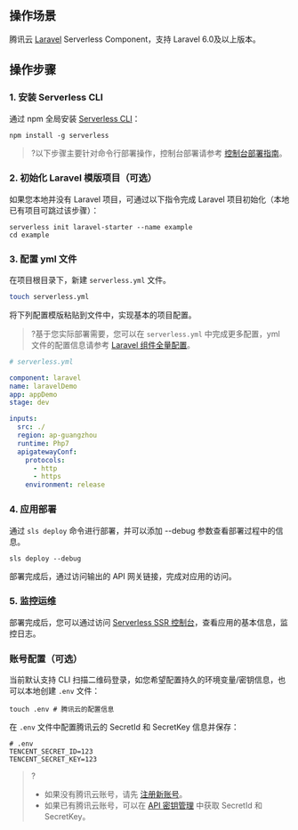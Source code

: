 ## 操作场景
 腾讯云 [Laravel](https://github.com/laravel/laravel) Serverless Component，支持 Laravel 6.0及以上版本。 



## 操作步骤
### 1. 安装 Serverless CLI
通过 npm 全局安装 [Serverless CLI](https://github.com/serverless/serverless)：
```shell
npm install -g serverless
```

>?以下步骤主要针对命令行部署操作，控制台部署请参考 [控制台部署指南](https://cloud.tencent.com/document/product/1154/50957)。

### 2. 初始化 Laravel 模版项目（可选）
如果您本地并没有 Laravel 项目，可通过以下指令完成 Laravel 项目初始化（本地已有项目可跳过该步骤）：
```
serverless init laravel-starter --name example
cd example
```

### 3. 配置 yml 文件
在项目根目录下，新建 `serverless.yml` 文件。
```sh
touch serverless.yml
```
将下列配置模版粘贴到文件中，实现基本的项目配置。
>?基于您实际部署需要，您可以在 `serverless.yml` 中完成更多配置，yml 文件的配置信息请参考 [ Laravel 组件全量配置](https://github.com/serverless-components/tencent-laravel/blob/master/docs/configure.md)。
```yml
# serverless.yml

component: laravel
name: laravelDemo
app: appDemo
stage: dev

inputs:
  src: ./
  region: ap-guangzhou
  runtime: Php7
  apigatewayConf:
    protocols:
      - http
      - https
    environment: release
```

### 4. 应用部署
通过 `sls deploy` 命令进行部署，并可以添加 --debug 参数查看部署过程中的信息。

```
sls deploy --debug
```
部署完成后，通过访问输出的 API 网关链接，完成对应用的访问。

### 5. 监控运维
部署完成后，您可以通过访问 [Serverless  SSR 控制台](https://console.cloud.tencent.com/ssr)，查看应用的基本信息，监控日志。



<span id="account"></span>
### 账号配置（可选）

当前默认支持 CLI 扫描二维码登录，如您希望配置持久的环境变量/密钥信息，也可以本地创建 `.env` 文件：

```shell
touch .env # 腾讯云的配置信息
```

在 `.env` 文件中配置腾讯云的 SecretId 和 SecretKey 信息并保存：

```text
# .env
TENCENT_SECRET_ID=123
TENCENT_SECRET_KEY=123
```

>?
>- 如果没有腾讯云账号，请先 [注册新账号](https://cloud.tencent.com/register)。
>- 如果已有腾讯云账号，可以在 [API 密钥管理](https://console.cloud.tencent.com/cam/capi) 中获取 SecretId 和 SecretKey。


